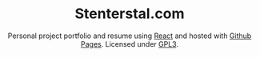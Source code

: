 <div align="center">
  <h1 align="center">Stenterstal.com</h1>
  <p align="center">
    Personal project portfolio and resume using <a href="https://reactjs.org/" target="_blank">React</a> and hosted with <a href="https://pages.github.com/" target="_blank">Github Pages</a>. Licensed under <a href="`https://www.gnu.org/licenses/gpl-3.0.html" target="_blank">GPL3</a>.
  </p></div>